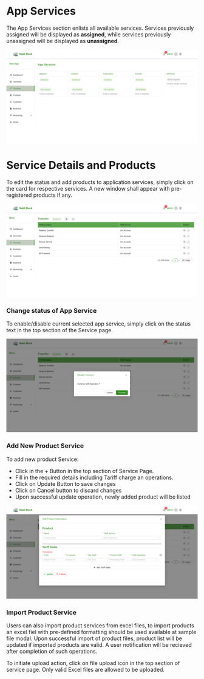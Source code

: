 # App Services
The App Services section enlists all available services. Services previously assigned will be displayed as **assigned**, while services previously unassigned will be displayed as **unassigned**.

![app services](images/app_services.png)

# Service Details and Products

To edit the status and add products to application services, simply click on the card for respective services. A new window shall appear with pre-registered products if any.

![service products](images/service_products.png)

### Change status of App Service

To enable/disable current selected app service, simply click on the status text in the top section of the Service page.

![app service status](images/app_service_status.png)

### Add New Product Service

To add new product Service:
* Click in the + Button in the top section of Service Page.
* Fill in the required details including Tariff charge an operations.
* Click on Update Button to save changes
* Click on Cancel button to discard changes
* Upon successful update operation, newly added product will be listed

![product create](images/product_create.png)

### Import Product Service

Users can also import product services from excel files, to import products an excel fiel with pre-defined formatting should be used available at sample file modal. Upon successful import of product files, product list will be updated if imported products are valid. A user notification will be recieved after completion of such operations.

To initiate upload action, click on file upload icon in the top section of service page. Only valid Excel files are allowed to be uploaded.